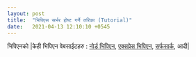 ```yaml
---
layout: post
title:  "भिपिएस सर्भर होष्ट गर्ने तरिका (Tutorial)"
date:   2021-04-13 12:10:10 +0545
---
```


भिपिएनको 
|केही भिपिएन वेबसाईटहरु : [नोर्ड भिपिएन](https://nordvpn.com/), [एक्सप्रेस भिपिएन](https://www.expressvpn.com/), [सर्फसार्क](https://surfshark.com/), आदी|
